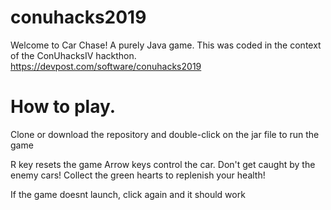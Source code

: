 # conuhacks2019

Welcome to Car Chase! A purely Java game. This was coded in the context of the ConUhacksIV hackthon.
https://devpost.com/software/conuhacks2019

# How to play.

Clone or download the repository and double-click on the jar file to run the game

R key resets the game
Arrow keys control the car.
Don't get caught by the enemy cars!
Collect the green hearts to replenish your health!

If the game doesnt launch, click again and it should work
